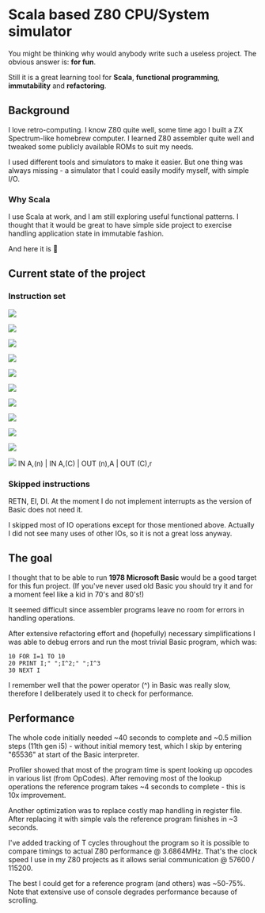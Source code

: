 # Scala based Z80 CPU/System simulator #

You might be thinking why would anybody write such a useless project. The obvious answer is: **for fun**.

Still it is a great learning tool for **Scala**, **functional programming**, **immutability** and **refactoring**.

## Background ##

I love retro-computing. I know Z80 quite well, some time ago I built a ZX Spectrum-like homebrew computer.
I learned Z80 assembler quite well and tweaked some publicly available ROMs to suit my needs.

I used different tools and simulators to make it easier. 
But one thing was always missing - a simulator that I could easily modify myself, with simple I/O.

### Why Scala ###

I use Scala at work, and I am still exploring useful functional patterns. 
I thought that it would be great to have simple side project to exercise handling application state in immutable fashion.  

And here it is :slightly_smiling_face:

## Current state of the project ##

### Instruction set ###

<img src="https://img.shields.io/badge/Load%208--bit-Done-green.svg"/></a>

<img src="https://img.shields.io/badge/Load%2016--bit-Done-green.svg"/></a>

<img src="https://img.shields.io/badge/Exchange-Done-green.svg"/></a>

<img src="https://img.shields.io/badge/Block%20transfer-Skipped-white.svg"/></a>

<img src="https://img.shields.io/badge/8--bit%20arithmetic-Done-green.svg"/></a>

<img src="https://img.shields.io/badge/16--bit%20arithmetic-Done-green.svg"/></a>

<img src="https://img.shields.io/badge/Control%20incl INT-Skipped-white.svg"/></a>

<img src="https://img.shields.io/badge/Rotate%20and%20shift-Done-green.svg"/></a>

<img src="https://img.shields.io/badge/Bit%20manipulation-Done-green.svg"/></a>

<img src="https://img.shields.io/badge/Jump%20call%20return-Done-green.svg"/></a>

<img src="https://img.shields.io/badge/Input%20and%20output-Done-green.svg"/></a> 
IN A,(n) | IN A,(C) | OUT (n),A | OUT (C),r

### Skipped instructions ###
RETN, EI, DI. At the moment I do not implement interrupts as the version of Basic does not need it.

I skipped most of IO operations except for those mentioned above. Actually I did not see many uses of other IOs, 
so it is not a great loss anyway.

## The goal ##

I thought that to be able to run **1978 Microsoft Basic** would be a good target for this fun project.
(If you've never used old Basic you should try it and for a moment feel like a kid in 70's and 80's!)

It seemed difficult since assembler programs leave no room for errors in handling operations. 

After extensive refactoring effort and (hopefully) necessary simplifications 
I was able to debug errors and run the most trivial Basic program, which was:

    10 FOR I=1 TO 10
    20 PRINT I;" ";I^2;" ";I^3
    30 NEXT I

I remember well that the power operator (^) in Basic was really slow, therefore I deliberately used it to check for performance.

## Performance ##

The whole code initially needed ~40 seconds to complete and ~0.5 million steps (11th gen i5) - without initial memory test, 
which I skip by entering "65536" at start of the Basic interpreter.


Profiler showed that most of the program time is spent looking up opcodes in various list (from OpCodes). 
After removing most of the lookup operations the reference program takes ~4 seconds to complete - this is 10x improvement. 

Another optimization was to replace costly map handling in register file. After replacing it with simple vals 
the reference program finishes in ~3 seconds.

I've added tracking of T cycles throughout the program so it is possible to compare timings to actual Z80 performance @ 3.6864MHz. 
That's the clock speed I use in my Z80 projects as it allows serial communication @ 57600 / 115200.

The best I could get for a reference program (and others) was ~50-75%. 
Note that extensive use of console degrades performance because of scrolling.